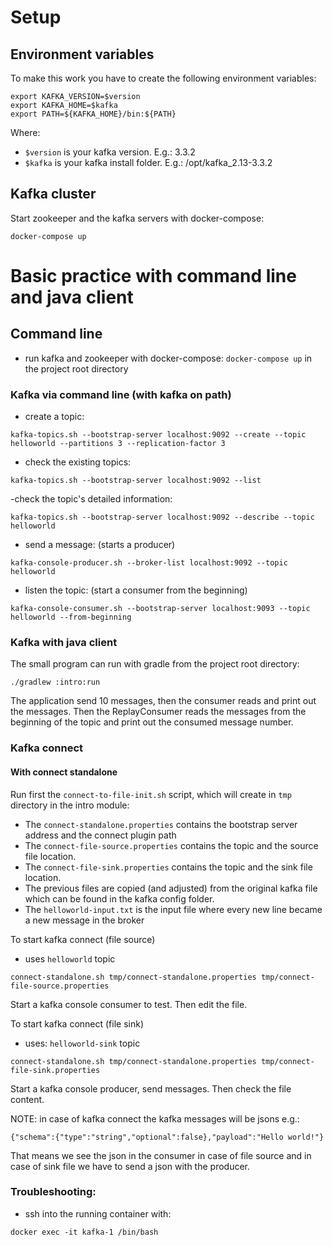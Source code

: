 # Setup

## Environment variables

To make this work you have to create the following environment variables:
```
export KAFKA_VERSION=$version
export KAFKA_HOME=$kafka
export PATH=${KAFKA_HOME}/bin:${PATH}
```

Where:
- `$version` is your kafka version. E.g.: 3.3.2
- `$kafka` is your kafka install folder. E.g.: /opt/kafka_2.13-3.3.2

## Kafka cluster

Start zookeeper and the kafka servers with docker-compose:
```
docker-compose up
```

# Basic practice with command line and java client

## Command line

- run kafka and zookeeper with docker-compose: `docker-compose up` in the project root directory

### Kafka via command line (with kafka on path)

- create a topic:
```
kafka-topics.sh --bootstrap-server localhost:9092 --create --topic helloworld --partitions 3 --replication-factor 3
```

- check the existing topics:
```
kafka-topics.sh --bootstrap-server localhost:9092 --list
```
-check the topic's detailed information:
```
kafka-topics.sh --bootstrap-server localhost:9092 --describe --topic helloworld
```

- send a message: (starts a producer)
```
kafka-console-producer.sh --broker-list localhost:9092 --topic helloworld
```

- listen the topic: (start a consumer from the beginning)
```
kafka-console-consumer.sh --bootstrap-server localhost:9093 --topic helloworld --from-beginning
```

### Kafka with java client

The small program can run with gradle from the project root directory:
```
./gradlew :intro:run
```

The application send 10 messages, then the consumer reads and print out the messages.
Then the ReplayConsumer reads the messages from the beginning of the topic and print out the consumed
message number.

### Kafka connect

#### With connect standalone

Run first the `connect-to-file-init.sh` script, which will create in `tmp` directory in the intro module:
- The `connect-standalone.properties` contains the bootstrap server address and the connect plugin path
- The `connect-file-source.properties` contains the topic and the source file location. 
- The `connect-file-sink.properties` contains the topic and the sink file location.
- The previous files are copied (and adjusted) from the original kafka file which can be found in the kafka config folder.
- The `helloworld-input.txt` is the input file where every new line became a new message in the broker

To start kafka connect (file source)

- uses `helloworld` topic

```
connect-standalone.sh tmp/connect-standalone.properties tmp/connect-file-source.properties
```

Start a kafka console consumer to test. Then edit the file.

To start kafka connect (file sink)

- uses: `helloworld-sink` topic

```
connect-standalone.sh tmp/connect-standalone.properties tmp/connect-file-sink.properties
```

Start a kafka console producer, send messages. Then check the file content.

NOTE: in case of kafka connect the kafka messages will be jsons e.g.:
```
{"schema":{"type":"string","optional":false},"payload":"Hello world!"}
```
That means we see the json in the consumer in case of file source and in case of sink file we have to send a json 
with the producer.

### Troubleshooting:

- ssh into the running container with:
```
docker exec -it kafka-1 /bin/bash
```
